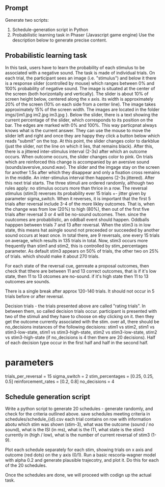 ## Prompt 
Generate two scripts:
1) Schedule-generation script in Python
2) Probabilistic learning task in Phaser (Javascript game engine)
Use the description below to generate precise content. 

 

## Probabilistic learning task 
In this task, users have to learn the probability of each stimulus to be associated with a negative sound. The task is made of individual trials. On each trial, the participant sees an image (i.e. "stimulus") and below it there is a response slider (controlled by mouse) which ranges between 0% and 100% probability of negative sound. The image is situated at the center of the screen (both horizontally and vertically). The slider is about 10% of screen height below, centered along the x axis. its width is approximately 20% of the screen (10% on each side from a center line). The image takes approximately 15% of the screen width. The images are located in the folder imgs/{im1.jpg im2.jpg im3.jpg }. Below the slider, there is a text showing the current percentage of the slider, which corresponds to its position on the bar. The edges are marked with 0% and 100%. This way particpnat always knows what is the current answer. They can use the mouse to move the slider left and right and once they are happy they click a button below which reads "submit" on the top. At this point, the slider changes color to darkblue (just the slider, not the line on which it lies, that remains black). After this, there is a jittered inter-stimulus interval (2-3s) after which an outcome occurs. When outcome occurs, the slider changes color to pink. On trials which are reinforced this change is accompanied by an aversive sound (sounds/aversive_sound.wav). The slider and the imgage stay on the screen for another 1.5s after which they disappear and only a fixation cross remains in the middle. An inter-stimulus interval then happens (2-3s jittered). After this next trial starts. 
The three stimuli are ordered randomly, although two rules apply: no stimulus occurs more than thrice in a row. 
The reversal stimulus (stim3) reverses its probability ever 15 trials +- jitter given by parameter sigma_switch. When it reverses, it is important that the first 5 trials after reversal include 3-4 of the more likley outcomes. That is, when the change was from low (20%) to high (80%), then out of the first five trials after reversal 3 or 4 will be no-sound outcomes. Then. since the ouutcomes are probabilistic, an oddball event should happen. Oddballs happpen between trials 7 and 13 after reversal. When the stim3 is in low state, this means hat asingle sound not preceeded or succeeded by another sound occurs at least once. In total there, are 9 reversals, one every 15 trials on average, which results in 135 trials in total. Now, stim3 occurs more frequently than stim1 and stim2, this is controlled by stim_percentages parameter. As default stim3 appears on 50% of trials, the other two on 25% of trials. which should make it about 270 trials. 

For each state of the reversal cue, genreate a proposal outcomes, then check that tthere are between 11 and 13 correct outcomes, that is if it's low state, then 11 to 13 otcomes are no-sound. if it's high state then 11 to 13 outcomes are sounds. 

There is a single break after approx 120-140 trials. It should not occur in 5 trials before or after reversal. 

Decision trials - the trials presented above are called "rating trials". In between them, so called decision trials occur. participant is presented with two of the stimuli and they have to choose on eby clicking on it. then they get the outcome currently associated with the stim. over all, there should be no_decisions instances of the following decisions: stim1 vs stim2, stim1 vs stim3-low-state, stim1 vs stim3-high-state, stim2 vs stim3-low-state, stim2 vs stim3-high-state (if no_decisions is 4 then there are 20 decisions). Half of each decision type occur in the first half and half in the second half.     

# parameters
trials_per_reversal = 15
sigma_switch = 2
stim_percentages = [0.25, 0.25, 0.5]
reinforcement_rates = [0.2, 0.8]
no_decisions = 4 

## Schedule generation script
Write a python script to generate 20 schedules - generate randomly, and check for the criteria outlined above. save schedules meeting criteria in schedules/schedule_{id}.csv
each trial contains on row with information abotu which stim was shown (stim-3), what was the outcome (sound / no sound), what is the ISI (in ms), what is the ITI, what state is the stim3 currently in (high / low), what is the number of current reversal of stim3 (1-9). 

Plot each schedule separately for each stim, showing trials on x axis and outcome (red dots) on the y axis (0/1). Run a basic rescorla-wagner model with alpha 0.2 and generate plausible trajecotry, and plot it. Do this for each of the 20 schedules. 

Once the schedules are done, we will proceed with codign up the actual task. 